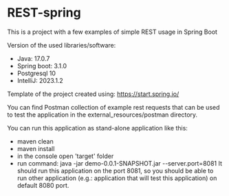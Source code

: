 # REST-spring
This is a project with a few examples of simple REST usage in Spring Boot

Version of the used libraries/software:
- Java: 17.0.7
- Spring boot: 3.1.0
- Postgresql 10
- IntelliJ: 2023.1.2

Template of the project created using:
https://start.spring.io/

You can find Postman collection of example rest requests that can be used to test the application in the external_resources/postman directory.

You can run this application as stand-alone application like this:
- maven clean
- maven install
- in the console open 'target' folder 
- run command: java -jar demo-0.0.1-SNAPSHOT.jar --server.port=8081
It should run this application on the port 8081, so you should be able to run other application (e.g.: application that will test this application) on default 8080 port.
